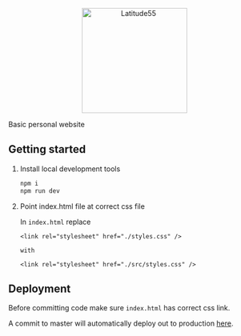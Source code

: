 <p align="center">
    <img alt="Latitude55" src="https://res.cloudinary.com/latitude55/image/upload/v1634117961/logo-light.svg" width="210" />
</p>

Basic personal website

## Getting started

1. Install local development tools

   ```bash
   npm i
   npm run dev
   ```

2. Point index.html file at correct css file

   In `index.html` replace

   ```
   <link rel="stylesheet" href="./styles.css" />

   with

   <link rel="stylesheet" href="./src/styles.css" />
   ```

## Deployment

Before committing code make sure `index.html` has correct css link.

A commit to master will automatically deploy out to production [here](https://latitude55.dev/).
